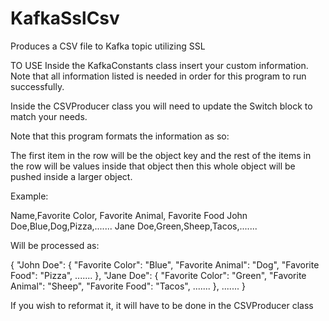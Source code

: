 # KafkaSslCsv
Produces a CSV file to Kafka topic utilizing SSL

TO USE
Inside the KafkaConstants class insert your custom information. 
Note that all information listed is needed in order for this program to run successfully.

Inside the CSVProducer class you will need to update the Switch block to match your needs. 

Note that this program formats the information as so: 

The first item in the row will be the object key and the rest of the items in the row will be values inside that object then this whole object will be pushed inside a larger object. 

Example: 

Name,Favorite Color, Favorite Animal, Favorite Food
John Doe,Blue,Dog,Pizza,.......
Jane Doe,Green,Sheep,Tacos,.......

Will be processed as:

{
  "John Doe": {
    "Favorite Color": "Blue",
    "Favorite Animal": "Dog",
    "Favorite Food": "Pizza",
    .......
  },
  "Jane Doe": {
    "Favorite Color": "Green",
    "Favorite Animal": "Sheep",
    "Favorite Food": "Tacos",
    .......
  },
  .......
}

If you wish to reformat it, it will have to be done in the CSVProducer class
